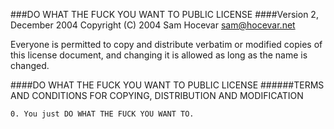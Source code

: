 ###DO WHAT THE FUCK YOU WANT TO PUBLIC LICENSE
####Version 2, December 2004 
Copyright (C) 2004 Sam Hocevar <sam@hocevar.net>

 Everyone is permitted to copy and distribute verbatim or modified
 copies of this license document, and changing it is allowed as long
 as the name is changed.

####DO WHAT THE FUCK YOU WANT TO PUBLIC LICENSE
######TERMS AND CONDITIONS FOR COPYING, DISTRIBUTION AND MODIFICATION

    0. You just DO WHAT THE FUCK YOU WANT TO.